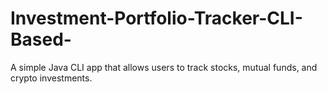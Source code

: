 # Investment-Portfolio-Tracker-CLI-Based-
A simple Java CLI app that allows users to track stocks, mutual funds, and crypto investments.
